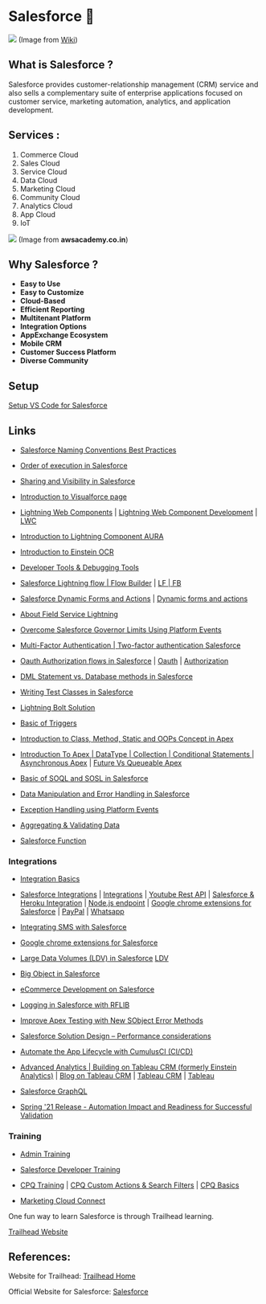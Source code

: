 # Salesforce :rocket:
![](https://upload.wikimedia.org/wikipedia/en/thumb/8/83/Salesforce_logo.svg/1200px-Salesforce_logo.svg.png)
   (Image from [Wiki](https://www.google.com/url?sa=i&source=images&cd=&ved=2ahUKEwj8wteB4p3nAhVHOs0KHeReBccQjRx6BAgBEAQ&url=https%3A%2F%2Fen.wikipedia.org%2Fwiki%2FSalesforce&psig=AOvVaw1j2GNM8n-wmBi4BJhOd2Le&ust=1580007838326712))
## What is Salesforce ?
Salesforce provides customer-relationship management (CRM) service and also sells a complementary suite of enterprise applications focused on customer service, marketing automation, analytics, and application development.
## Services :
1. Commerce Cloud
1. Sales Cloud
1. Service Cloud
1. Data Cloud
1. Marketing Cloud
1. Community Cloud
1. Analytics Cloud
1. App Cloud
1. IoT

![](http://awsacademy.co.in/images/main-qimg-87695a2823b75ebf66b805296c78279c.png)
(Image from __awsacademy.co.in__)

## Why Salesforce ?
- __Easy to Use__
- __Easy to Customize__
- __Cloud-Based__
- __Efficient Reporting__
- __Multitenant Platform__
- __Integration Options__
- __AppExchange Ecosystem__
- __Mobile CRM__
- __Customer Success Platform__
- __Diverse Community__


## Setup
[Setup VS Code for Salesforce](https://lnkd.in/gWd-BDS)

## Links

- [Salesforce Naming Conventions Best Practices](https://lnkd.in/dCmb8nE)

- [Order of execution in Salesforce](https://lnkd.in/drSHMpk)

- [Sharing and Visibility in Salesforce](https://lnkd.in/dNDpgux)

- [Introduction to Visualforce page](https://lnkd.in/d_kYb9d)
 
- [Lightning Web Components](https://lnkd.in/dJQnGJP)  | 
  [Lightning Web Component Development](https://lnkd.in/g_apSi9)  |
  [LWC](https://lnkd.in/dTqmY88)

- [Introduction to Lightning Component AURA](https://lnkd.in/d9UNHRk)

- [Introduction to Einstein OCR](https://lnkd.in/eZZT3Xy)

- [Developer Tools & Debugging Tools](https://lnkd.in/dQhBH-r)

- [Salesforce Lightning flow | Flow Builder](https://www.linkedin.com/posts/apexhours_salesforce-lightning-flow-flow-builder-activity-6759854955680542720-73LP)  |
  [LF | FB](https://lnkd.in/dhKASxW)

- [Salesforce Dynamic Forms and Actions](https://lnkd.in/djhsX4S)  |
  [Dynamic forms and actions](https://lnkd.in/dyYCexj)
  
- [About Field Service Lightning](https://lnkd.in/dx48Wry)

- [Overcome Salesforce Governor Limits Using Platform Events](https://lnkd.in/drNR72R)

- [Multi-Factor Authentication | Two-factor authentication Salesforce](https://lnkd.in/dgEinTc)

- [Oauth Authorization flows in Salesforce](https://lnkd.in/dqzhEWU)  |
  [Oauth](https://lnkd.in/dmzBMhg)   |
  [Authorization](https://lnkd.in/dqzhEWU)

- [DML Statement vs. Database methods in Salesforce](https://lnkd.in/dkEC6mY)

- [Writing Test Classes in Salesforce](https://lnkd.in/dZTRRqY)

- [Lightning Bolt Solution](https://lnkd.in/dRX54E6)

- [Basic of Triggers](https://lnkd.in/dRDt5hk)

- [Introduction to Class, Method, Static and OOPs Concept in Apex](https://lnkd.in/dE66QwQ)

- [Introduction To Apex | DataType | Collection | Conditional Statements ](https://lnkd.in/dJJqE6f)  |
  [Asynchronous Apex](https://lnkd.in/dZkY2-t)   |
  [Future Vs Queueable Apex](https://lnkd.in/dHc9vX9) 

- [Basic of SOQL and SOSL in Salesforce](https://lnkd.in/dRvwEef)

- [Data Manipulation and Error Handling in Salesforce ](https://lnkd.in/dAKZ636)

- [Exception Handling using Platform Events](https://lnkd.in/da_MFtu)

- [Aggregating & Validating Data](https://lnkd.in/dtUdzcV)

- [Salesforce Function](https://lnkd.in/dsKjzTE)


### Integrations

- [Integration Basics](https://lnkd.in/dKR6Bmp)

- [Salesforce Integrations](https://lnkd.in/dwakifH)  |
  [Integrations](https://lnkd.in/dVY_spS)  |
  [Youtube Rest API](https://lnkd.in/dJ-MysX)  |
  [Salesforce & Heroku Integration](https://lnkd.in/dK5X84q)  |
  [Node.js endpoint](https://lnkd.in/dpwfJcs)  |
  [Google chrome extensions for Salesforce](https://lnkd.in/dgx9pSi)  |
  [PayPal](https://lnkd.in/dRxgef7) |
  [Whatsapp](https://www.youtube.com/watch?v=JzsT83aT-3s)

- [Integrating SMS with Salesforce](https://lnkd.in/d4PGATS)

- [Google chrome extensions for Salesforce](https://lnkd.in/espwFmM)

- [Large Data Volumes (LDV) in Salesforce](https://lnkd.in/dxcvxe7)
  [LDV](https://lnkd.in/d9Y5_nC)
  
- [Big Object in Salesforce](https://lnkd.in/dtu7ctY)

- [eCommerce Development on Salesforce](https://lnkd.in/d37gn2X)

- [Logging in Salesforce with RFLIB](https://lnkd.in/dqP3M-8)

- [Improve Apex Testing with New SObject Error Methods](https://lnkd.in/d_Jfz4n)

- [Salesforce Solution Design – Performance considerations](https://lnkd.in/dbCC2PX)

- [Automate the App Lifecycle with CumulusCI (CI/CD)](https://lnkd.in/diXbrAr)

- [Advanced Analytics | Building on Tableau CRM (formerly Einstein Analytics)](https://lnkd.in/dJp-PPK)  |
  [Blog on Tableau CRM](https://lnkd.in/d-uB7tW)  |
  [Tableau CRM](https://lnkd.in/dfSVXUU)  |
  [Tableau](youtu.be/aw9IkiG5cMA) 
  
- [Salesforce GraphQL](https://lnkd.in/gj_gJ4Z)

- [Spring '21 Release - Automation Impact and Readiness for Successful Validation](https://register.gotowebinar.com/recording/viewRecording/3839977701941637392/2865681757361916939/navyadevineni30@gmail.com?registrantKey=8813471215865241616&type=ABSENTEEEMAILRECORDINGLINK)



### Training

- [Admin Training](https://lnkd.in/erinGyc)

- [Salesforce Developer Training](https://lnkd.in/e7VyrbG)

- [CPQ Training](https://www.apexhours.com/salesforce-cpq-training/)  |
  [CPQ Custom Actions & Search Filters](https://lnkd.in/dmgSeBF)  |
  [CPQ Basics](https://lnkd.in/gYMySgM)
  
- [Marketing Cloud Connect](https://lnkd.in/dV-FYVc)


One fun way to learn Salesforce is through Trailhead learning.

[Trailhead Website](https://trailhead.salesforce.com/)

## References:
Website for Trailhead: [Trailhead Home](https://trailhead.salesforce.com/en)

Official Website for Salesforce: [Salesforce](https://www.salesforce.com/)



